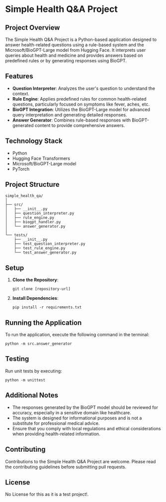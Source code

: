 # Simple Health Q&A Project

## Project Overview

The Simple Health Q&A Project is a Python-based application designed to answer health-related questions using a rule-based system and the Microsoft/BioGPT-Large model from Hugging Face. It interprets user queries about health and medicine and provides answers based on predefined rules or by generating responses using BioGPT.

## Features

- **Question Interpreter**: Analyzes the user's question to understand the context.
- **Rule Engine**: Applies predefined rules for common health-related questions, particularly focused on symptoms like fever, aches, etc.
- **BioGPT Integration**: Utilizes the BioGPT-Large model for advanced query interpretation and generating detailed responses.
- **Answer Generator**: Combines rule-based responses with BioGPT-generated content to provide comprehensive answers.

## Technology Stack

- Python
- Hugging Face Transformers
- Microsoft/BioGPT-Large model
- PyTorch

## Project Structure

```
simple_health_qa/
│
├── src/
│   ├── __init__.py
│   ├── question_interpreter.py
│   ├── rule_engine.py
│   ├── biogpt_handler.py
│   └── answer_generator.py
│
└── tests/
    ├── __init__.py
    ├── test_question_interpreter.py
    ├── test_rule_engine.py
    └── test_answer_generator.py
```

## Setup

1. **Clone the Repository**:
   ```
   git clone [repository-url]
   ```

2. **Install Dependencies**:
   ```
   pip install -r requirements.txt
   ```

## Running the Application

To run the application, execute the following command in the terminal:

```
python -m src.answer_generator
```

## Testing

Run unit tests by executing:

```
python -m unittest
```

## Additional Notes

- The responses generated by the BioGPT model should be reviewed for accuracy, especially in a sensitive domain like healthcare.
- The system is designed for informational purposes and is not a substitute for professional medical advice.
- Ensure that you comply with local regulations and ethical considerations when providing health-related information.

## Contributing

Contributions to the Simple Health Q&A Project are welcome. Please read the contributing guidelines before submitting pull requests.

## License
No License for this as it is a test project!.
